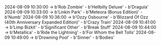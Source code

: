 2024-08-09 10:30:00 -> b'Rob Zombie' - b'Hellbilly Deluxe' - b'Dragula'
2024-08-09 10:33:00 -> b'Linkin Park' - b'Meteora (Bonus Edition)' - b'Numb'
2024-08-09 10:36:00 -> b'Ozzy Osbourne' - b'Blizzard Of Ozz (40th Anniversary Expanded Edition)' - b'Crazy Train'
2024-08-09 10:41:00 -> b'Limp Bizkit' - b'Significant Other' - b'Break Stuff'
2024-08-09 10:44:00 -> b'Metallica' - b'Ride the Lightning' - b'For Whom the Bell Tolls'
2024-08-09 10:49:00 -> b'Drowning Pool' - b'Sinner' - b'Bodies'

